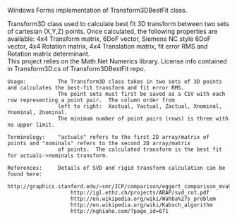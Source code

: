 Windows Forms implementation of Transform3DBestFit class.

Transform3D class used to calculate best fit 3D transform between two sets of cartesian (X,Y,Z) points.
Once calculated, the following properties are available: 4x4 Transform matrix, 6DoF vector, 
Siemens NC style 6DoF vector, 4x4 Rotation matrix, 4x4 Translation matrix, fit error RMS and Rotation matrix determinant.  
This project relies on the Math.Net Numerics library.  License info contained in Transform3D.cs of Transform3DBestFit repo.


    Usage:          The Transform3D class takes in two sets of 3D points and calculates the best-fit transform and fit error RMS.
                    The point sets must first be saved as a CSV with each row representing a point pair.  The column order from 
                    left to right:  Xactual, Yactual, Zactual, Xnominal, Ynominal, Znominal.
                    The minimum number of point pairs (rows) is three with no upper limit.
                
    Terminology:    "actuals" refers to the first 2D array/matrix of points and "nominals" refers to the second 2D array/matrix 
                    of points.  The calculated transform is the best fit for actuals->nominals transform.
 
    References:     Details of SVD and rigid transform calculation can be found here:
                        http://graphics.stanford.edu/~smr/ICP/comparison/eggert_comparison_mva97.pdf
                        http://igl.ethz.ch/projects/ARAP/svd_rot.pdf
                        http://en.wikipedia.org/wiki/Wahba%27s_problem
                        http://en.wikipedia.org/wiki/Kabsch_algorithm
                        http://nghiaho.com/?page_id=671